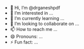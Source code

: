 - 👋 Hi, I’m @drganeshpdf
- 👀 I’m interested in ...
- 🌱 I’m currently learning ...
- 💞️ I’m looking to collaborate on ...
- 📫 How to reach me ...
- 😄 Pronouns: ...
- ⚡ Fun fact: ...

<!---
drganeshpdf/drganeshpdf is a ✨ special ✨ repository because its `README.md` (this file) appears on your GitHub profile.
You can click the Preview link to take a look at your changes.
--->
